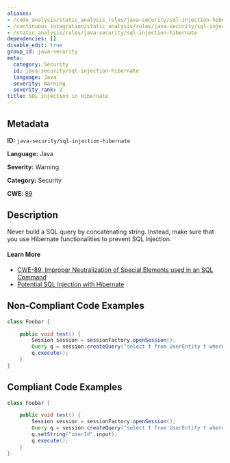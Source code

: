 ```yaml
---
aliases:
- /code_analysis/static_analysis_rules/java-security/sql-injection-hibernate
- /continuous_integration/static_analysis/rules/java-security/sql-injection-hibernate
- /static_analysis/rules/java-security/sql-injection-hibernate
dependencies: []
disable_edit: true
group_id: java-security
meta:
  category: Security
  id: java-security/sql-injection-hibernate
  language: Java
  severity: Warning
  severity_rank: 2
title: SQL injection in Hibernate
---
```

<!--  SOURCED FROM https://github.com/DataDog/datadog-static-analyzer-rule-docs -->


## Metadata
**ID:** `java-security/sql-injection-hibernate`

**Language:** Java

**Severity:** Warning

**Category:** Security

**CWE**: [89](https://cwe.mitre.org/data/definitions/89.html)

## Description
Never build a SQL query by concatenating string. Instead, make sure that you use Hibernate functionalities to prevent SQL Injection.

#### Learn More

 - [CWE-89: Improper Neutralization of Special Elements used in an SQL Command](https://cwe.mitre.org/data/definitions/89.html)
 - [Potential SQL Injection with Hibernate](https://find-sec-bugs.github.io/bugs.htm#SQL_INJECTION_HIBERNATE)

## Non-Compliant Code Examples
```java
class Foobar {

    public void test() {
        Session session = sessionFactory.openSession();
        Query q = session.createQuery("select t from UserEntity t where id = " + input);
        q.execute();
    }
}
```

## Compliant Code Examples
```java
class Foobar {

    public void test() {
        Session session = sessionFactory.openSession();
        Query q = session.createQuery("select t from UserEntity t where id = :userId");
        q.setString("userId",input);
        q.execute();
    }
}
```
